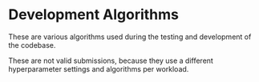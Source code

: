 # Development Algorithms

These are various algorithms used during the testing and development of the codebase.

These are not valid submissions, because they use a different hyperparameter settings and algorithms per workload.
